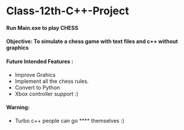 # Class-12th-C++-Project

#### Run Main.exe to play CHESS

#### Objective: To simulate a chess game  with text files and c++ without graphics

#### Future Intended Features :
* Improve Grahics
* Implement all the chess rules.
* Convert to Python
* Xbox controller support :)

#### Warning:
* Turbo c++ people can go **** themselves :)
